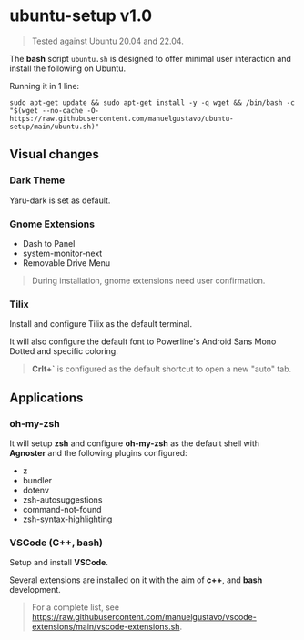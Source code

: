 # ubuntu-setup v1.0

> Tested against Ubuntu 20.04 and 22.04.

The **bash** script `ubuntu.sh` is designed to offer minimal user interaction and install the following on Ubuntu.

Running it in 1 line:
```
sudo apt-get update && sudo apt-get install -y -q wget && /bin/bash -c "$(wget --no-cache -O- https://raw.githubusercontent.com/manuelgustavo/ubuntu-setup/main/ubuntu.sh)"
```

## Visual changes

### Dark Theme

Yaru-dark is set as default.

### Gnome Extensions

- Dash to Panel
- system-monitor-next
- Removable Drive Menu

> During installation, gnome extensions need user confirmation.

### Tilix

Install and configure Tilix as the default terminal.

It will also configure the default font to Powerline's Android Sans Mono Dotted and specific coloring.

> **Crlt+`** is configured as the default shortcut to open a new "auto" tab.

## Applications
### oh-my-zsh

It will setup **zsh** and configure **oh-my-zsh** as the default shell with **Agnoster**  and the following plugins configured:

- z
- bundler
- dotenv
- zsh-autosuggestions
- command-not-found
- zsh-syntax-highlighting

### VSCode (C++, bash)

Setup and install **VSCode**.

Several extensions are installed on it with the aim of **c++**, and **bash** development.

> For a complete list, see <https://raw.githubusercontent.com/manuelgustavo/vscode-extensions/main/vscode-extensions.sh>.
